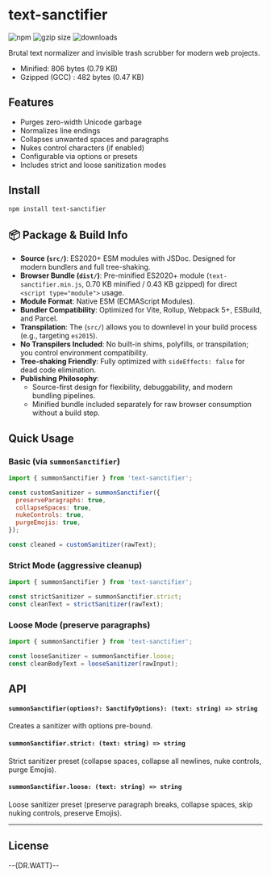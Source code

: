 # text-sanctifier

![npm](https://img.shields.io/npm/v/text-sanctifier)
![gzip size](https://img.shields.io/bundlephobia/minzip/text-sanctifier)
![downloads](https://img.shields.io/npm/dw/text-sanctifier)

Brutal text normalizer and invisible trash scrubber for modern web projects.
- Minified: 806 bytes (0.79 KB)
- Gzipped (GCC) : 482 bytes (0.47 KB)



## Features

- Purges zero-width Unicode garbage
- Normalizes line endings
- Collapses unwanted spaces and paragraphs
- Nukes control characters (if enabled)
- Configurable via options or presets
- Includes strict and loose sanitization modes

## Install

```bash
npm install text-sanctifier
```

## 📦 Package & Build Info

- **Source (`src/`)**: ES2020+ ESM modules with JSDoc. Designed for modern bundlers and full tree-shaking.
- **Browser Bundle (`dist/`)**: Pre-minified ES2020+ module (`text-sanctifier.min.js`, 0.70 KB minified / 0.43 KB gzipped) for direct `<script type="module">` usage.
- **Module Format**: Native ESM (ECMAScript Modules).
- **Bundler Compatibility**: Optimized for Vite, Rollup, Webpack 5+, ESBuild, and Parcel.
- **Transpilation**: The (`src/`) allows you to downlevel in your build process (e.g., targeting `es2015`).
- **No Transpilers Included**: No built-in shims, polyfills, or transpilation; you control environment compatibility.
- **Tree-shaking Friendly**: Fully optimized with `sideEffects: false` for dead code elimination.
- **Publishing Philosophy**: 
  - Source-first design for flexibility, debuggability, and modern bundling pipelines.
  - Minified bundle included separately for raw browser consumption without a build step.



## Quick Usage

### Basic (via `summonSanctifier`)

```javascript
import { summonSanctifier } from 'text-sanctifier';

const customSanitizer = summonSanctifier({
  preserveParagraphs: true,
  collapseSpaces: true,
  nukeControls: true,
  purgeEmojis: true,
});

const cleaned = customSanitizer(rawText);
```

### Strict Mode (aggressive cleanup)

```javascript
import { summonSanctifier } from 'text-sanctifier';

const strictSanitizer = summonSanctifier.strict;
const cleanText = strictSanitizer(rawText);
```

### Loose Mode (preserve paragraphs)

```javascript
import { summonSanctifier } from 'text-sanctifier';

const looseSanitizer = summonSanctifier.loose;
const cleanBodyText = looseSanitizer(rawInput);
```

## API

#### `summonSanctifier(options?: SanctifyOptions): (text: string) => string`
Creates a sanitizer with options pre-bound.

#### `summonSanctifier.strict: (text: string) => string`
Strict sanitizer preset (collapse spaces, collapse all newlines, nuke controls, purge Emojis).

#### `summonSanctifier.loose: (text: string) => string`
Loose sanitizer preset (preserve paragraph breaks, collapse spaces, skip nuking controls, preserve Emojis).

---

## License

--{DR.WATT}--
